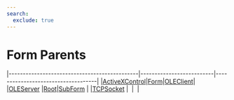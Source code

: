 ```yaml
---
search:
  exclude: true
---
```


<h1 class="heading"><span class="name">Form Parents</span></h1>

|----------------------------------------------|--------------------------|------------------------------------|
|[ActiveXControl](../objects/activexcontrol.md)|[Form](../objects/form.md)|[OLEClient](../objects/oleclient.md)|
|[OLEServer](../objects/oleserver.md)          |[Root](../objects/root.md)|[SubForm](../objects/subform.md)    |
|[TCPSocket](../objects/tcpsocket.md)          |&nbsp;                    |&nbsp;                              |
